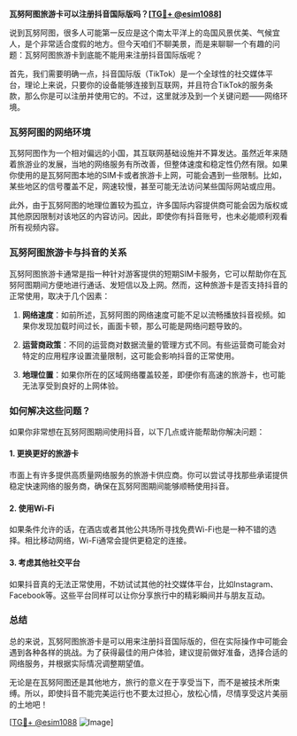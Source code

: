 **瓦努阿图旅游卡可以注册抖音国际版吗？[[TG💪+ @esim1088](https://t.me/s/esim1088)]**

说到瓦努阿图，很多人可能第一反应是这个南太平洋上的岛国风景优美、气候宜人，是个非常适合度假的地方。但今天咱们不聊美景，而是来聊聊一个有趣的问题：瓦努阿图旅游卡到底能不能用来注册抖音国际版呢？

首先，我们需要明确一点，抖音国际版（TikTok）是一个全球性的社交媒体平台，理论上来说，只要你的设备能够连接到互联网，并且符合TikTok的服务条款，那么你是可以注册并使用它的。不过，这里就涉及到一个关键问题——网络环境。

### 瓦努阿图的网络环境

瓦努阿图作为一个相对偏远的小国，其互联网基础设施并不算发达。虽然近年来随着旅游业的发展，当地的网络服务有所改善，但整体速度和稳定性仍然有限。如果你使用的是瓦努阿图本地的SIM卡或者旅游卡上网，可能会遇到一些限制。比如，某些地区的信号覆盖不足，网速较慢，甚至可能无法访问某些国际网站或应用。

此外，由于瓦努阿图的地理位置较为孤立，许多国际内容提供商可能会因为版权或其他原因限制对该地区的内容访问。因此，即使你有抖音账号，也未必能顺利观看所有视频内容。

### 瓦努阿图旅游卡与抖音的关系

瓦努阿图旅游卡通常是指一种针对游客提供的短期SIM卡服务，它可以帮助你在瓦努阿图期间方便地进行通话、发短信以及上网。然而，这种旅游卡是否支持抖音的正常使用，取决于几个因素：

1. **网络速度**：如前所述，瓦努阿图的网络速度可能不足以流畅播放抖音视频。如果你发现加载时间过长，画面卡顿，那么可能是网络问题导致的。

2. **运营商政策**：不同的运营商对数据流量的管理方式不同。有些运营商可能会对特定的应用程序设置流量限制，这可能会影响抖音的正常使用。

3. **地理位置**：如果你所在的区域网络覆盖较差，即便你有高速的旅游卡，也可能无法享受到良好的上网体验。

### 如何解决这些问题？

如果你非常想在瓦努阿图期间使用抖音，以下几点或许能帮助你解决问题：

#### 1. 更换更好的旅游卡
市面上有许多提供高质量网络服务的旅游卡供应商。你可以尝试寻找那些承诺提供稳定快速网络的服务商，确保在瓦努阿图期间能够顺畅使用抖音。

#### 2. 使用Wi-Fi
如果条件允许的话，在酒店或者其他公共场所寻找免费Wi-Fi也是一种不错的选择。相比移动网络，Wi-Fi通常会提供更稳定的连接。

#### 3. 考虑其他社交平台
如果抖音真的无法正常使用，不妨试试其他的社交媒体平台，比如Instagram、Facebook等。这些平台同样可以让你分享旅行中的精彩瞬间并与朋友互动。

### 总结

总的来说，瓦努阿图旅游卡是可以用来注册抖音国际版的，但在实际操作中可能会遇到各种各样的挑战。为了获得最佳的用户体验，建议提前做好准备，选择合适的网络服务，并根据实际情况调整期望值。

无论是在瓦努阿图还是其他地方，旅行的意义在于享受当下，而不是被技术所束缚。所以，即使抖音不能完美运行也不要太过担心，放松心情，尽情享受这片美丽的土地吧！

[[TG💪+ @esim1088](https://t.me/s/esim1088) ![Image](https://i.postimg.cc/4NQfJmqS/Snipaste-2025-05-13-00-14-12.png)]
